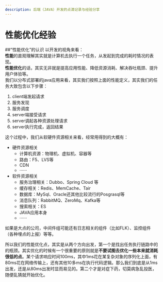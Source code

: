 ```yaml
---
description: 后端（JAVA）开发的点滴记录与经验分享
---
```


# 性能优化经验

##“性能优化”的认识
以开发的视角来看：  
**性能**的直观理解其实就是计算机去执行一个任务，从发起到完成的耗时情况的表现。  
**性能优化**的话，其实无非就是提高应用性能、降低资源消耗、解决吞吐瓶颈、提升用户体验等。  
我们以分布式部署的java应用来看，其实我们按照上面的性能定义，其实我们的任务大致包含以下步骤：

1. client端发起请求
2. 服务发现
3. 服务调度
4. server端接受请求
5. server调起各种资源处理请求
6. server执行完成，返回结果

这个过程中，我们从软硬件资源相关来看，经常用得到的大概有：

* 硬件资源相关
  * 计算机资源：物理机、虚拟机、容器等
  * 路由：F5、LVS等
  * CDN
  * ······
* 软件资源相关
  * 服务治理相关：Dubbo、Spring Cloud 等
  * 缓存相关：Redis、MemCache、Tair
  * 数据库：MySql、Oracle还其他比较流行的Posgrasql等
  * 消息队列：RabbitMQ、ZeroMq、Kafka等
  * 搜索相关：ES
  * JAVA应用本身
  * ······

如果是大点的公司，中间件组可能还有日志相关的组件（比如FLK）、监控组件（各种埋点的上报）等等。

所以我们的性能优化点，其实是从两个方向出发，第一个是找出任务执行链路中的的瓶颈。其实优化的时候有一个很重要的原则就是**不要试图去优化一些本来就消耗很低的点**。某个请求响应时间100ms，其中1ms花在某复杂对象的序列化上面，有80ms花在网络传输上，还有其他10多ms在执行代码逻辑。那么我们到底是从1ms出发，还是从80ms出发时显而易见的。第二个才是对症下药，切莫病急乱投医，随便乱猜就开始优化。



